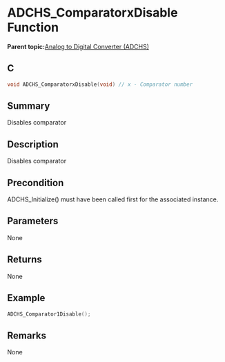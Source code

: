 # ADCHS\_ComparatorxDisable Function

**Parent topic:**[Analog to Digital Converter \(ADCHS\)](GUID-8740EC52-3365-4B31-B19A-227EC55268DD.md)

## C

```c
void ADCHS_ComparatorxDisable(void) // x - Comparator number 
```

## Summary

Disables comparator

## Description

Disables comparator

## Precondition

ADCHS\_Initialize\(\) must have been called first for the associated instance.

## Parameters

None

## Returns

None

## Example

```c
ADCHS_Comparator1Disable();
```

## Remarks

None

